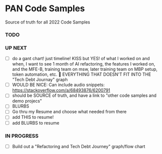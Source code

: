 # PAN Code Samples

Source of truth for all 2022 Code Samples

### TODO


### UP NEXT

- [ ] do a gant chart! just timeline! KISS but YES! of what I worked on and when, I want to see 1 month of AI refactoring, the features I worked on, and the MFE-B, training team on msw, later training team on MBP setup, token automation, etc. 🎾 EVERYTHING THAT DOESN'T FIT INTO THE "Tech Debt Journay" graph  
- [ ] WOULD BE NICE: Can include audio snippets:  https://stackoverflow.com/a/68493876/6200791  
- [ ] should be SOURCE of truth, and have a link to "other code samples and demo projecs"  
- [ ] BLURBS  
- [ ] Go thru my Resume and choose what needed from there  
- [ ] add THIS to resume!  
- [ ] add BLURBS to resume  

### IN PROGRESS

- [ ] Build out a "Refactoring and Tech Debt Journey" graph/flow chart  

